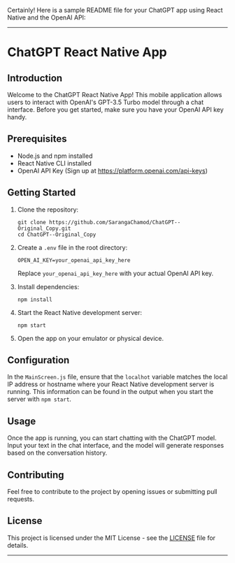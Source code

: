 Certainly! Here is a sample README file for your ChatGPT app using React Native and the OpenAI API:

---

# ChatGPT React Native App

## Introduction

Welcome to the ChatGPT React Native App! This mobile application allows users to interact with OpenAI's GPT-3.5 Turbo model through a chat interface. Before you get started, make sure you have your OpenAI API key handy.

## Prerequisites

- Node.js and npm installed
- React Native CLI installed
- OpenAI API Key (Sign up at https://platform.openai.com/api-keys)

## Getting Started

1. Clone the repository:

   ```
   git clone https://github.com/SarangaChamod/ChatGPT--Original_Copy.git
   cd ChatGPT--Original_Copy
   ```

2. Create a `.env` file in the root directory:

   ```env
   OPEN_AI_KEY=your_openai_api_key_here
   ```

   Replace `your_openai_api_key_here` with your actual OpenAI API key.

3. Install dependencies:

   ```
   npm install
   ```

4. Start the React Native development server:

   ```
   npm start
   ```

5. Open the app on your emulator or physical device.

## Configuration

In the `MainScreen.js` file, ensure that the `localhot` variable matches the local IP address or hostname where your React Native development server is running. This information can be found in the output when you start the server with `npm start`.

## Usage

Once the app is running, you can start chatting with the ChatGPT model. Input your text in the chat interface, and the model will generate responses based on the conversation history.

## Contributing

Feel free to contribute to the project by opening issues or submitting pull requests.

## License

This project is licensed under the MIT License - see the [LICENSE](LICENSE) file for details.

---

